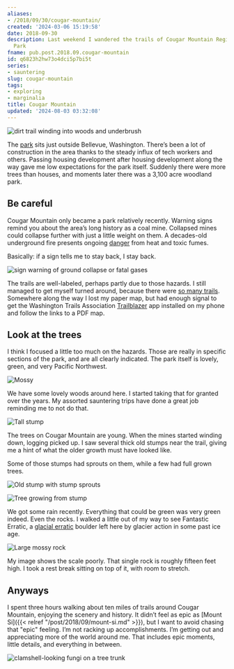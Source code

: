 ```yaml
---
aliases:
- /2018/09/30/cougar-mountain/
created: '2024-03-06 15:19:58'
date: 2018-09-30
description: Last weekend I wandered the trails of Cougar Mountain Regional Wildland
  Park
fname: pub.post.2018.09.cougar-mountain
id: q6823h2hw73o4dci5p7bi5t
series:
- sauntering
slug: cougar-mountain
tags:
- exploring
- marginalia
title: Cougar Mountain
updated: '2024-08-03 03:32:08'
---
```


![dirt trail winding into woods and underbrush](assets/img/2018/cover-2018-09-30.jpg)

The [park](https://www.kingcounty.gov/services/parks-recreation/parks/parks-and-natural-lands/popular-parks/cougar.aspx) sits just outside Bellevue, Washington. There’s been a lot of construction in the area thanks to the steady influx of tech workers and others. Passing housing development after housing development along the way gave me low expectations for the park itself. Suddenly there were more trees than houses, and moments later there was a 3,100 acre woodland park.

## Be careful

Cougar Mountain only became a park relatively recently. Warning signs remind you about the area’s long history as a coal mine. Collapsed mines could collapse further with just a little weight on them. A decades-old underground fire presents ongoing [danger](https://www.heraldnet.com/news/cougar-mountain-mines-still-a-danger/) from heat and toxic fumes.

Basically: if a sign tells me to stay back, I stay back.

![sign warning of ground collapse or fatal gases](assets/img/2018/warning-sign.jpg "Pay attention to the warning signs")

The trails are well-labeled, perhaps partly due to those hazards. I still managed to get myself turned around, because there were [so many trails](https://en.wikipedia.org/wiki/Cougar_Mountain_Regional_Wildland_Park#Official_Trails). Somewhere along the way I lost my paper map, but had enough signal to get the Washington Trails Association [Trailblazer](https://www.wta.org/our-work/about/trailblazer-mobile-app) app installed on my phone and follow the links to a PDF map.

## Look at the trees

I think I focused a little too much on the hazards. Those are really in specific sections of the park, and are all clearly indicated. The park itself is lovely, green, and very Pacific Northwest.

![Mossy](assets/img/2018/mossy.jpg)

We have some lovely woods around here. I started taking that for granted over the years. My assorted sauntering trips have done a great job reminding me to not do that.

![Tall stump](assets/img/2018/tall-stump.jpg)

The trees on Cougar Mountain are young. When the mines started winding down, logging picked up. I saw several thick old stumps near the trail, giving me a hint of what the older growth must have looked like.

Some of those stumps had sprouts on them, while a few had full grown trees.

![Old stump with stump sprouts](assets/img/2018/old-stump.jpg)

![Tree growing from stump](assets/img/2018/stump-tree.jpg)

We got some rain recently. Everything that could be green was very green indeed. Even the rocks. I walked a little out of my way to see Fantastic Erratic, a [glacial erratic](https://en.wikipedia.org/wiki/Glacial_erratic) boulder left here by glacier action in some past ice age.

![Large mossy rock](assets/img/2018/fantastic-erratic.jpg "Fantastic Erratic")

My image shows the scale poorly. That single rock is roughly fifteen feet high. I took a rest break sitting on top of it, with room to stretch.

## Anyways

I spent three hours walking about ten miles of trails around Cougar Mountain, enjoying the scenery and history. It didn’t feel as epic as [Mount Si]({{< relref "/post/2018/09/mount-si.md" >}}), but I want to avoid chasing that "epic" feeling. I’m not racking up accomplishments. I’m getting out and appreciating more of the world around me. That includes epic moments, little details, and everything in between.

![clamshell-looking fungi on a tree trunk](assets/img/2018/fungi.jpg "Look! Fungus!")